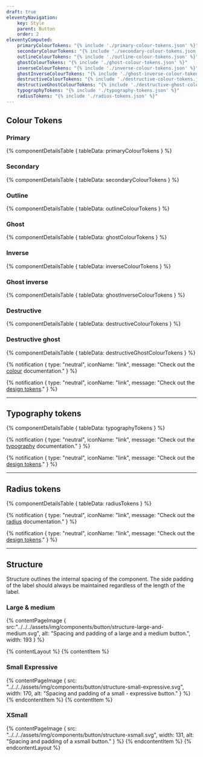 ```yaml
---
draft: true
eleventyNavigation:
    key: Style
    parent: Button
    order: 2
eleventyComputed:
    primaryColourTokens: "{% include './primary-colour-tokens.json' %}"
    secondaryColourTokens: "{% include './secondary-colour-tokens.json' %}"
    outlineColourTokens: "{% include './outline-colour-tokens.json' %}"
    ghostColourTokens: "{% include './ghost-colour-tokens.json' %}"
    inverseColourTokens: "{% include './inverse-colour-tokens.json' %}"
    ghostInverseColourTokens: "{% include './ghost-inverse-colour-tokens.json' %}"
    destructiveColourTokens: "{% include './destructive-colour-tokens.json' %}"
    destructiveGhostColourTokens: "{% include './destructive-ghost-colour-tokens.json' %}"
    typographyTokens: "{% include './typography-tokens.json' %}"
    radiusTokens: "{% include './radius-tokens.json' %}"
---
```


## Colour Tokens

### Primary

{% componentDetailsTable {
  tableData: primaryColourTokens
} %}

### Secondary

{% componentDetailsTable {
  tableData: secondaryColourTokens
} %}

### Outline

{% componentDetailsTable {
  tableData: outlineColourTokens
} %}

### Ghost

{% componentDetailsTable {
  tableData: ghostColourTokens
} %}


### Inverse

{% componentDetailsTable {
  tableData: inverseColourTokens
} %}

### Ghost inverse

{% componentDetailsTable {
  tableData: ghostInverseColourTokens
} %}

### Destructive

{% componentDetailsTable {
  tableData: destructiveColourTokens
} %}

### Destructive ghost

{% componentDetailsTable {
  tableData: destructiveGhostColourTokens
} %}

{% notification {
  type: "neutral",
  iconName: "link",
  message: "Check out the [colour](/foundations/colour/overview) documentation."
} %}

{% notification {
  type: "neutral",
  iconName: "link",
  message: "Check out the [design tokens](/foundations/design-tokens/overview)."
} %}

---

## Typography tokens

{% componentDetailsTable {
  tableData: typographyTokens
} %}

{% notification {
  type: "neutral",
  iconName: "link",
  message: "Check out the [typography](/foundations/typography/overview) documentation."
} %}

{% notification {
  type: "neutral",
  iconName: "link",
  message: "Check out the [design tokens](/foundations/design-tokens/overview)."
} %}

---

## Radius tokens

{% componentDetailsTable {
  tableData: radiusTokens
} %}

{% notification {
  type: "neutral",
  iconName: "link",
  message: "Check out the [radius](/foundations/radius/overview) documentation."
} %}

{% notification {
  type: "neutral",
  iconName: "link",
  message: "Check out the [design tokens](/foundations/design-tokens/overview)."
} %}

---

## Structure

Structure outlines the internal spacing of the component. 
The side padding of the label should always be maintained regardless of the length of the label.

### Large & medium

{% contentPageImage {
    src:"../../../assets/img/components/button/structure-large-and-medium.svg",
    alt: "Spacing and padding of a large and a medium button.",
    width: 193
} %}

{% contentLayout %}
  {% contentItem %}
    <h3>Small Expressive</h3>
    {% contentPageImage {
      src: "../../../assets/img/components/button/structure-small-expressive.svg",
      width: 170,
      alt: "Spacing and padding of a small - expressive button."
    } %}
  {% endcontentItem %}
  {% contentItem %}
    <h3>XSmall</h3>
    {% contentPageImage {
      src: "../../../assets/img/components/button/structure-xsmall.svg",
      width: 131,
      alt: "Spacing and padding of a xsmall button."
    } %}
  {% endcontentItem %}
{% endcontentLayout %}
